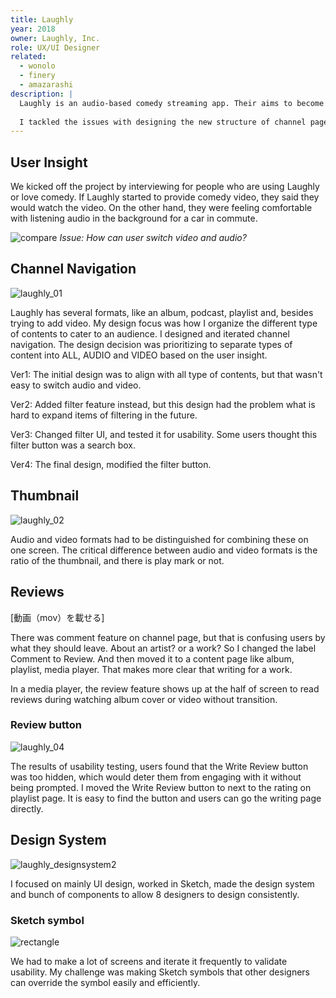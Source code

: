 ```yaml
---
title: Laughly
year: 2018
owner: Laughly, Inc.
role: UX/UI Designer
related: 
  - wonolo
  - finery
  - amazarashi
description: |
  Laughly is an audio-based comedy streaming app. Their aims to become a platform to create and promote comedic brands at an individual or organizational level. They desired to integrate both audio and video formats into the app and to bring the audience and comedian together to create a social community.
  
  I tackled the issues with designing the new structure of channel page. Also, I lead the design team making hi-fidelity and prototype.
---
```


## User Insight

We kicked off the project by interviewing for people who are using Laughly or love comedy. If Laughly started to provide comedy video, they said they would watch the video. On the other hand, they were feeling comfortable with listening audio in the background for a car in commute.

![compare](https://user-images.githubusercontent.com/818309/36506171-a1af8988-170a-11e8-9f12-7e23172a3fb3.jpg)
*Issue: How can user switch video and audio?*

## Channel Navigation

![laughly_01](https://user-images.githubusercontent.com/818309/36506273-009470d0-170b-11e8-8753-fcc7522b4886.jpg)

Laughly has several formats, like an album, podcast, playlist and, besides trying to add video. My design focus was how I organize the different type of contents to cater to an audience.
I designed and iterated channel navigation. The design decision was prioritizing to separate types of content into ALL, AUDIO and VIDEO based on the user insight.

Ver1: The initial design was to align with all type of contents, but that wasn't easy to switch audio and video.

Ver2: Added filter feature instead, but this design had the problem what is hard to expand items of filtering in the future.

Ver3: Changed filter UI, and tested it for usability. Some users thought this filter button was a search box.

Ver4: The final design, modified the filter button.

## Thumbnail

![laughly_02](https://user-images.githubusercontent.com/818309/36506280-0556a8b8-170b-11e8-8014-4ab2ea901f61.jpg)

Audio and video formats had to be distinguished for combining these on one screen. The critical difference between audio and video formats is the ratio of the thumbnail, and there is play mark or not.

## Reviews

[動画（mov）を載せる]

There was comment feature on channel page, but that is confusing users by what they should leave. About an artist? or a work?
So I changed the label Comment to Review. And then moved it to a content page like album, playlist, media player. That makes more clear that writing for a work.

In a media player, the review feature shows up at the half of screen to read reviews during watching album cover or video without transition.


### Review button

![laughly_04](https://user-images.githubusercontent.com/818309/36506283-07ccdacc-170b-11e8-95f1-1bed799b32ba.jpg)

The results of usability testing, users found that the Write Review button was too hidden, which would deter them from engaging with it without being prompted. I moved the Write Review button to next to the rating on playlist page. It is easy to find the button and users can go the writing page directly.

## Design System

![laughly_designsystem2](https://user-images.githubusercontent.com/818309/36506286-0a87eb8a-170b-11e8-97c8-3f93e9250f7a.png)

I focused on mainly UI design, worked in Sketch, made the design system and bunch of components to allow 8 designers to design consistently.

### Sketch symbol

![rectangle](https://user-images.githubusercontent.com/818309/36506357-40fbb52a-170b-11e8-93b4-0ddcf592ecc5.png)

We had to make a lot of screens and iterate it frequently to validate usability. My challenge was making Sketch symbols that other designers can override the symbol easily and efficiently.

